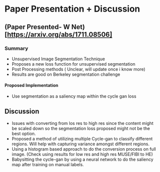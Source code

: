 
# Paper Presentation + Discussion

## (Paper Presented- W Net)[https://arxiv.org/abs/1711.08506]

### Summary
- Unsupervised Image Segmentation Technique
- Proposes a new loss function for unsupervised segmentation
- Post Processing methods ( Unclear, will update once i know more)
- Results are good on Berkeley segmentation challenge

#### Proposed Implementation
- Use segmentation as a saliency map within the cycle gan loss

## Discussion
- Issues with converting from los res to high res since the content might be scaled down so the segmentation loss proposed might not be the best option.
- Proposed a method of utilizing multiple Cycle-gan to classify different regions. Will help with capturing variance amongst different regions.
- Using a histogram based approach to do the conversion process on full image. (Check using results for low res and high res MUSE/FIBI to HE)
- Babysitting the cycle-gan by using a neural network to do the saliency map after training on manual labels.

